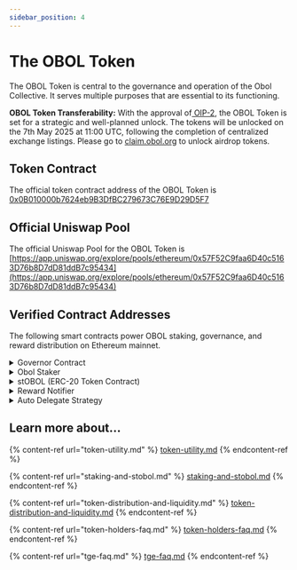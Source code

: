 ```yaml
---
sidebar_position: 4
---
```


# The OBOL Token

The OBOL Token is central to the governance and operation of the Obol Collective. It serves multiple purposes that are essential to its functioning.

**OBOL Token Transferability:** With the approval of[ OIP-2](https://community.obol.org/t/oip-2-unlock-obol-token/317/30), the OBOL Token is set for a strategic and well-planned unlock. The tokens will be unlocked on the 7th May 2025 at 11:00 UTC, following the completion of centralized exchange listings. Please go to [claim.obol.org](https://claim.obol.org) to unlock airdrop tokens.

## Token Contract

The official token contract address of the OBOL Token is [0x0B010000b7624eb9B3DfBC279673C76E9D29D5F7](https://etherscan.io/address/0x0B010000b7624eb9B3DfBC279673C76E9D29D5F7)

## Official Uniswap Pool

The official Uniswap Pool for the OBOL Token is [https://app.uniswap.org/explore/pools/ethereum/0x57F52C9faa6D40c5163D76b8D7dD81ddB7c95434](https://app.uniswap.org/explore/pools/ethereum/0x57F52C9faa6D40c5163D76b8D7dD81ddB7c95434)

## Verified Contract Addresses <a href="#verified-contract-addresses" id="verified-contract-addresses"></a>

The following smart contracts power OBOL staking, governance, and reward distribution on Ethereum mainnet.

<details>

<summary>Governor Contract</summary>

* **Address:** [`0xcB1622185A0c62A80494bEde05Ba95ef29Fbf85c`](https://etherscan.io/address/0xcB1622185A0c62A80494bEde05Ba95ef29Fbf85c)

- **Purpose:** Manages onchain proposal lifecycle and voting logic for Token House governance.
- **What you can find onchain:**
  * Voting thresholds
  * Quorum settings,
  * Delay/period configs,
  * Proposal and vote history.

</details>

<details>

<summary>Obol Staker</summary>

* **Address:** [`0x30641013934ec7625c9e73a4D63aab4201004259`](https://etherscan.io/address/0x30641013934ec7625c9e73a4D63aab4201004259)

- **Purpose:** This is the base layer of the Obol staking system. It facilitates the basic mechanics of staking, such as managing deposits, forwarding governance delegation, and streaming rewards based on earning power.
- **What you can find onchain:**
  * Total OBOL staked in the contract
  * Stake, earning power, rewards and balances on a granular, per-deposit basis
  * Current reward rate and configuration
  * Contract events (e.g. `Staked`, `Withdrawn`)
  * Interactions for staking/unstaking

</details>

<details>

<summary>stOBOL (ERC-20 Token Contract)</summary>

* **Address:** [`0x6590cBBCCbE6B83eF3774Ef1904D86A7B02c2fCC`](https://etherscan.io/address/0x6590cBBCCbE6B83eF3774Ef1904D86A7B02c2fCC)
* **Purpose:** A liquid ERC-20 representation of staked OBOL built on top of the Obol Staker. It adds features like transferability, reward auto compounding, and the ability to use a staked OBOL position in other protocols. Holders retain the ability to delegate their staked tokens to the governance delagate of their choice.
* **What you can find onchain:**
  * ERC-20 metadata (name, symbol, decimals)
  * Total supply and balances
  * Transfer history
  * Allowances / approvals
  * Voting power interface (via `getVotes` and `delegates`)
  * Event logs for delegation changes

</details>

<details>

<summary>Reward Notifier</summary>

* **Address:** [`0x384dd81047F88eE35DE75DA1149943B8e62d8802`](https://etherscan.io/address/0x384dd81047F88eE35DE75DA1149943B8e62d8802)
* **Purpose:** Manages the distribution of tokens to the staking contract so they can be streamed as rewards to stakers.
* **What you can find onchain:**
  * Current and past reward rate values
  * Administrative role settings (who can push updates)
  * Timing/config changes made through proposals
  * Events like `RewardRateUpdated`

</details>

<details>

<summary>Auto Delegate Strategy</summary>

* **Address:** [`0xCa28852B6Fc15EbD95b17c875D5Eb14b08579158`](https://etherscan.io/address/0xCa28852B6Fc15EbD95b17c875D5Eb14b08579158)
* **Purpose:** Implements the “Overwhelming Support” auto-delegation strategy. This contract casts votes on behalf of un-delegated or transferred stOBOL when proposals receive strong community support. This mechanism uses tokens that would otherwise not be available in governance to ensure uncontroversial proposals will meet quorum.
* **What you can find onchain:**
  * Parameters like `supportThreshold`, `subQuorumBips`, and `votingWindow`
  * Proposals voted on by the strategy
  * Vote power amounts cast
  * Event logs showing execution activity
  * Wallets or protocols interacting with auto-delegation logic

</details>

## Learn more about...

{% content-ref url="token-utility.md" %}
[token-utility.md](token-utility.md)
{% endcontent-ref %}

{% content-ref url="staking-and-stobol.md" %}
[staking-and-stobol.md](staking-and-stobol.md)
{% endcontent-ref %}

{% content-ref url="token-distribution-and-liquidity.md" %}
[token-distribution-and-liquidity.md](token-distribution-and-liquidity.md)
{% endcontent-ref %}

{% content-ref url="token-holders-faq.md" %}
[token-holders-faq.md](token-holders-faq.md)
{% endcontent-ref %}

{% content-ref url="tge-faq.md" %}
[tge-faq.md](tge-faq.md)
{% endcontent-ref %}
